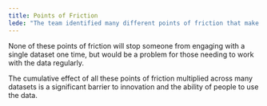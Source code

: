 ```yaml
---
title: Points of Friction
lede: "The team identified many different points of friction that make it difficult for people to find, create, trust or use data."
---
```


None of these points of friction will stop someone from engaging with a single dataset one time, but would be a problem for those needing to work with the data regularly.

The cumulative effect of all these points of friction multiplied across many datasets is a significant barrier to innovation and the ability of people to use the data.